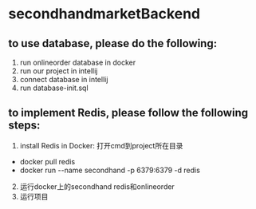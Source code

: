 # secondhandmarketBackend

## to use database, please do the following: 
1. run onlineorder database in docker
2. run our project in intellij
3. connect database in intellij
4. run database-init.sql
   
## to implement Redis, please follow the following steps:
1. install Redis in Docker:
   打开cmd到project所在目录
  - docker pull redis
  - docker run --name secondhand -p 6379:6379 -d redis
2. 运行docker上的secondhand redis和onlineorder
3. 运行项目
  
